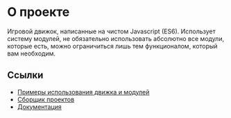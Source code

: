 # О проекте
Игровой движок, написанные на чистом Javascript (ES6). Использует систему модулей, не обязательно использовать абсолютно все модули, которые есть, можно ограничиться лишь тем функционалом, который вам необходим.

## Ссылки
* [Примеры использования движка и модулей](./examples)
* [Сборщик проектов](https://github.com/wmgcat/builder)
* [Документация](https://42eng.wmgcat.net/wiki)